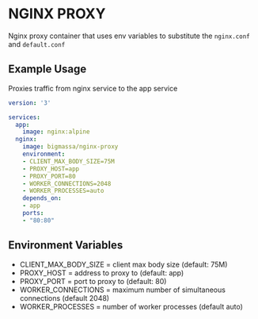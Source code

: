 # NGINX PROXY

Nginx proxy container that uses env variables to substitute the `nginx.conf` and `default.conf`

## Example Usage

Proxies traffic from nginx service to the app service

```yaml
version: '3'

services:
  app:
    image: nginx:alpine
  nginx:
    image: bigmassa/nginx-proxy
    environment:
    - CLIENT_MAX_BODY_SIZE=75M
    - PROXY_HOST=app
    - PROXY_PORT=80
    - WORKER_CONNECTIONS=2048
    - WORKER_PROCESSES=auto
    depends_on:
    - app
    ports:
    - "80:80"
```

## Environment Variables

- CLIENT_MAX_BODY_SIZE = client max body size (default: 75M)
- PROXY_HOST = address to proxy to (default: app)
- PROXY_PORT = port to proxy to (default: 80)
- WORKER_CONNECTIONS = maximum number of simultaneous connections (default 2048)
- WORKER_PROCESSES = number of worker processes (default auto)
